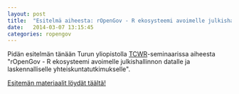 ```yaml
---
layout: post
title:  "Esitelmä aiheesta: rOpenGov - R ekosysteemi avoimelle julkishallinnon datalle ja laskennalliselle yhteiskuntatutkimukselle"
date:   2014-03-07 13:15:45
categories: ropengov
---
```


Pidän esitelmän tänään Turun yliopistolla [TCWR](https://www.utu.fi/fi/yksikot/soc/yksikot/sosiaalitieteet/tcwr/Sivut/home.aspx)-seminaarissa aiheesta "rOpenGov - R ekosysteemi avoimelle julkishallinnon datalle ja laskennalliselle yhteiskuntatutkimukselle". 

[Esitemän materiaalit löydät täältä!](http://muuankarski.github.io/workshop-tcwr-2014-03-07/)


[jekyll-gh]: https://github.com/mojombo/jekyll
[jekyll]:    http://jekyllrb.com
